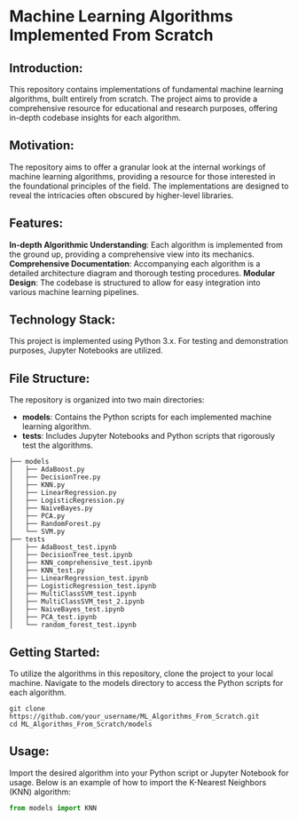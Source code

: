 # Machine Learning Algorithms Implemented From Scratch
## Introduction:
This repository contains implementations of fundamental machine learning algorithms, built entirely from scratch. The project aims to provide a comprehensive resource for educational and research purposes, offering in-depth codebase insights for each algorithm.
## Motivation:
The repository aims to offer a granular look at the internal workings of machine learning algorithms, providing a resource for those interested in the foundational principles of the field. The implementations are designed to reveal the intricacies often obscured by higher-level libraries.
## Features:
__In-depth Algorithmic Understanding__: Each algorithm is implemented from the ground up, providing a comprehensive view into its mechanics.
__Comprehensive Documentation__: Accompanying each algorithm is a detailed architecture diagram and thorough testing procedures.
__Modular Design__: The codebase is structured to allow for easy integration into various machine learning pipelines.
## Technology Stack:
This project is implemented using Python 3.x. For testing and demonstration purposes, Jupyter Notebooks are utilized.
## File Structure:
The repository is organized into two main directories:
- __models__: Contains the Python scripts for each implemented machine learning algorithm.
- __tests__: Includes Jupyter Notebooks and Python scripts that rigorously test the algorithms.
```commandline
├── models
│   ├── AdaBoost.py
│   ├── DecisionTree.py
│   ├── KNN.py
│   ├── LinearRegression.py
│   ├── LogisticRegression.py
│   ├── NaiveBayes.py
│   ├── PCA.py
│   ├── RandomForest.py
│   └── SVM.py
├── tests
│   ├── AdaBoost_test.ipynb
│   ├── DecisionTree_test.ipynb
│   ├── KNN_comprehensive_test.ipynb
│   ├── KNN_test.py
│   ├── LinearRegression_test.ipynb
│   ├── LogisticRegression_test.ipynb
│   ├── MultiClassSVM_test.ipynb
│   ├── MultiClassSVM_test_2.ipynb
│   ├── NaiveBayes_test.ipynb
│   ├── PCA_test.ipynb
│   └── random_forest_test.ipynb
```
## Getting Started:
To utilize the algorithms in this repository, clone the project to your local machine. Navigate to the models directory to access the Python scripts for each algorithm.
```commandline
git clone https://github.com/your_username/ML_Algorithms_From_Scratch.git
cd ML_Algorithms_From_Scratch/models
```

## Usage:
Import the desired algorithm into your Python script or Jupyter Notebook for usage. Below is an example of how to import the K-Nearest Neighbors (KNN) algorithm:
```python
from models import KNN
```